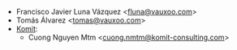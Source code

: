- Francisco Javier Luna Vázquez \<<fluna@vauxoo.com>\>
- Tomás Álvarez \<<tomas@vauxoo.com>\>
- [Komit](https://komit-consulting.com/):
  - Cuong Nguyen Mtm \<<cuong.nmtm@komit-consulting.com>\>
